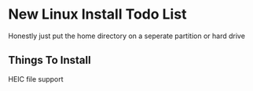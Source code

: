 # New Linux Install Todo List

Honestly just put the home directory on a seperate partition or hard drive

## Things To Install

HEIC file support
